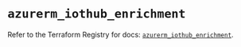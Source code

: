 # `azurerm_iothub_enrichment`

Refer to the Terraform Registry for docs: [`azurerm_iothub_enrichment`](https://registry.terraform.io/providers/hashicorp/azurerm/3.90.0/docs/resources/iothub_enrichment).
